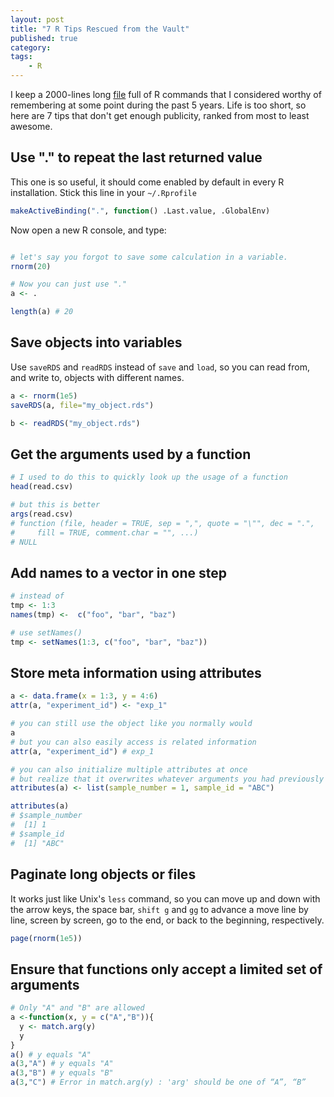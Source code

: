 ```yaml
---
layout: post
title: "7 R Tips Rescued from the Vault"
published: true
category:
tags:
    - R
---
```


I keep a 2000-lines long [file](https://github.com/nachocab/tips_and_tricks/blob/master/R_tricks.R) full of R commands that I considered worthy of remembering at some point during the past 5 years. Life is too short, so here are 7 tips that don't get enough publicity, ranked from most to least awesome.

<!--excerpt-->

## Use "." to repeat the last returned value

This one is so useful, it should come enabled by default in every R installation. Stick this line in your `~/.Rprofile`

``` r
makeActiveBinding(".", function() .Last.value, .GlobalEnv)
```

Now open a new R console, and type:

``` r

# let's say you forgot to save some calculation in a variable.
rnorm(20)

# Now you can just use "."
a <- .

length(a) # 20
```

## Save objects into variables

Use `saveRDS` and `readRDS` instead of `save` and `load`, so you can read from, and write to, objects with different names.

``` r
a <- rnorm(1e5)
saveRDS(a, file="my_object.rds")

b <- readRDS("my_object.rds")
```

## Get the arguments used by a function

``` r
# I used to do this to quickly look up the usage of a function
head(read.csv)

# but this is better
args(read.csv)
# function (file, header = TRUE, sep = ",", quote = "\"", dec = ".",
#     fill = TRUE, comment.char = "", ...)
# NULL
```

## Add names to a vector in one step

``` r
# instead of
tmp <- 1:3
names(tmp) <-  c("foo", "bar", "baz")

# use setNames()
tmp <- setNames(1:3, c("foo", "bar", "baz"))
```

## Store meta information using attributes

``` r
a <- data.frame(x = 1:3, y = 4:6)
attr(a, "experiment_id") <- "exp_1"

# you can still use the object like you normally would
a
# but you can also easily access is related information
attr(a, "experiment_id") # exp_1

# you can also initialize multiple attributes at once
# but realize that it overwrites whatever arguments you had previously set
attributes(a) <- list(sample_number = 1, sample_id = "ABC")

attributes(a)
# $sample_number
#  [1] 1
# $sample_id
#  [1] "ABC"
```

## Paginate long objects or files

It works just like Unix's `less` command, so you can move up and down with the arrow keys, the space bar, `shift g` and `gg` to advance a move line by line, screen by screen, go to the end, or back to the beginning, respectively.

``` r
page(rnorm(1e5))
```

## Ensure that functions only accept a limited set of arguments

``` r
# Only "A" and "B" are allowed
a <-function(x, y = c("A","B")){
  y <- match.arg(y)
  y
}
a() # y equals "A"
a(3,"A") # y equals "A"
a(3,"B") # y equals "B"
a(3,"C") # Error in match.arg(y) : 'arg' should be one of “A”, “B”
```
